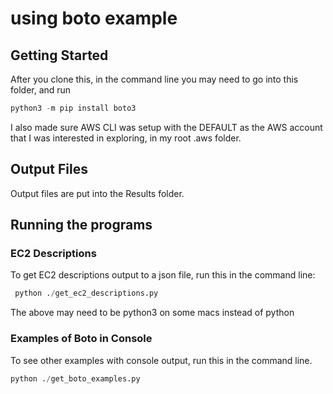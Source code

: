 # using boto example

## Getting Started

After you clone this, in the command line you may need to go into this folder, and run

```python
python3 -m pip install boto3
```

I also made sure AWS CLI was setup with the DEFAULT as the AWS account that I was interested in exploring, in my root .aws folder.

## Output Files

Output files are put into the Results folder.

## Running the programs

### EC2 Descriptions

To get EC2 descriptions output to a json file, run this in the command line:

``` python
 python ./get_ec2_descriptions.py
 ```

The above may need to be python3 on some macs instead of python

### Examples of Boto in Console

To see other examples with console output, run this in the command line.

```python
python ./get_boto_examples.py
```
